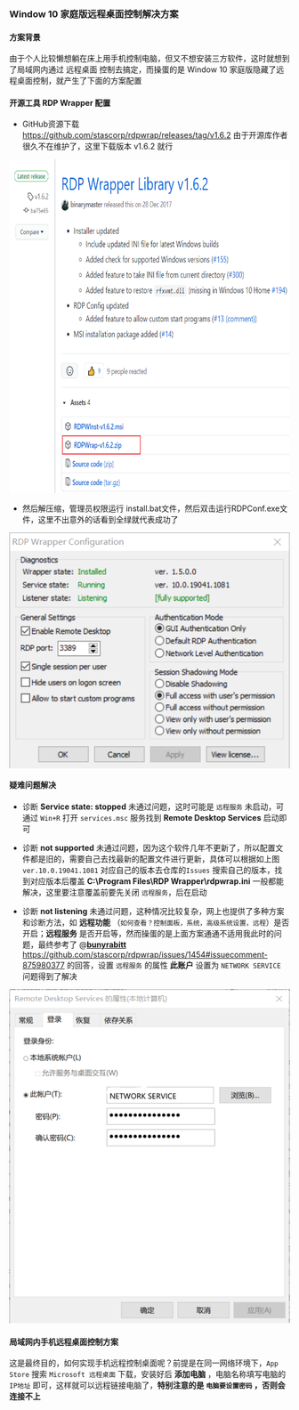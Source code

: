 ### Window 10 家庭版远程桌面控制解决方案

#### 方案背景
由于个人比较懒想躺在床上用手机控制电脑，但又不想安装三方软件，这时就想到了局域网内通过 远程桌面 控制去搞定，而操蛋的是 Window 10 家庭版隐藏了远程桌面控制，就产生了下面的方案配置

#### 开源工具 RDP Wrapper 配置

- GitHub资源下载 https://github.com/stascorp/rdpwrap/releases/tag/v1.6.2 由于开源库作者很久不在维护了，这里下载版本 v1.6.2 就行
<div align=center>
<img src="https://github.com/bricklayers/resources/blob/master/rdpwrap2/20210718182745965.png" width = "735" height = "600"/>
</div>


- 然后解压缩，管理员权限运行 install.bat文件，然后双击运行RDPConf.exe文件，这里不出意外的话看到全绿就代表成功了

<div align=center>
<img src="https://github.com/bricklayers/resources/blob/master/rdpwrap2/20210718181819890.png" alt="" align=center />
</div>

#### 疑难问题解决

-  诊断 **Service state: stopped** 未通过问题，这时可能是 `远程服务` 未启动，可通过 `Win+R` 打开 `services.msc` 服务找到 **Remote Desktop Services** 启动即可

- 诊断 **not supported** 未通过问题，因为这个软件几年不更新了，所以配置文件都是旧的，需要自己去找最新的配置文件进行更新，具体可以根据如上图 `ver.10.0.19041.1081` 对应自己的版本去仓库的`Issues` 搜索自己的版本，找到对应版本后覆盖 **C:\Program Files\RDP Wrapper\rdpwrap.ini** 一般都能解决，这里要注意覆盖前要先关闭 `远程服务`，后在启动

- 诊断 **not listening** 未通过问题，这种情况比较复杂，网上也提供了多种方案和诊断方法，如 **远程功能** （`如何查看？控制面板，系统，高级系统设置，远程`）是否开启；**远程服务** 是否开启等，然而操蛋的是上面方案通通不适用我此时的问题，最终参考了 @**[bunyrabitt](https://github.com/bunyrabitt)** https://github.com/stascorp/rdpwrap/issues/1454#issuecomment-875980377 的回答，设置 `远程服务` 的属性 **此账户** 设置为 `NETWORK SERVICE` 问题得到了解决
<div align=center>
<img src="https://github.com/bricklayers/resources/blob/master/rdpwrap2/20210718190557347.png" width = "507" height = "600"/>
</div>

#### 局域网内手机远程桌面控制方案

这是最终目的，如何实现手机远程控制桌面呢？前提是在同一网络环境下，`App Store` 搜索 `Microsoft 远程桌面` 下载，安装好后 **添加电脑** ，电脑名称填写电脑的 `IP地址` 即可，这样就可以远程链接电脑了，**特别注意的是 `电脑要设置密码` ，否则会连接不上**






